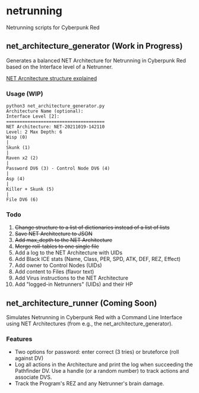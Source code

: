 # netrunning
Netrunning scripts for Cyberpunk Red

## net\_architecture\_generator (Work in Progress)
Generates a balanced NET Architecture for Netrunning in Cyberpunk Red based on the Interface level of a Netrunner.

[NET Arcnitecture structure explained](documentation.md)

### Usage (WIP)
```
python3 net_architecture_generator.py
Architecture Name (optional): 
Interface Level [2]: 
=====================================
NET Architecture: NET-20211019-142110
Level: 2 Max Depth: 6
Wisp (0) 
|
Skunk (1) 
|
Raven x2 (2) 
|
Password DV6 (3) - Control Node DV6 (4) 
|
Asp (4) 
|
Killer + Skunk (5) 
|
File DV6 (6) 
```

### Todo
1. ~~Change structure to a list of dictionaries instead of a list of lists~~
2. ~~Save NET Architecture to JSON~~
3. ~~Add max\_depth to the NET Architecture~~
4. ~~Merge roll-tables to one single file~~
5. Add a log to the NET Architecture with UIDs
6. Add Black ICE stats (Name, Class, PER, SPD, ATK, DEF, REZ, Effect)
7. Add owner to Control Nodes (UIDs)
8. Add content to Files (flavor text)
9. Add Virus instructions to the NET Architecture
10. Add "logged-in Netrunners" (UIDs) and their HP

## net\_architecture\_runner (Coming Soon)
Simulates Netrunning in Cyberpunk Red with a Command Line Interface using NET Architectures (from e.g., the net\_architecture\_generator).

### Features
- Two options for password: enter correct (3 tries) or bruteforce (roll against DV)
- Log all actions in the Architecture and print the log when succeeding the Pathfinder DV. Use a handle (or a random number) to track actions and associate DVS.
- Track the Program's REZ and any Netrunner's brain damage.   
